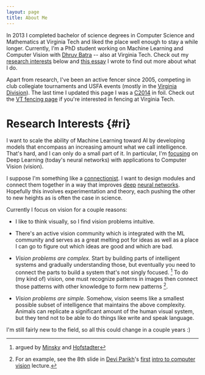 ```yaml
---
layout: page
title: About Me
---
```


In 2013 I completed bachelor of science degrees in Computer Science and Mathematics
at Virginia Tech and liked the place well enough to stay a while longer.
Currently, I'm a PhD student working on Machine Learning and Computer Vision with
[Dhruv Batra][dhruv_page] -- also at Virginia Tech.
Check out my [research interests](#ri) below and [this essay](/2015/03/15/whyai/)
I wrote to find out more about what I do.

[dhruv_page]: https://filebox.ece.vt.edu/~dbatra/

Apart from research, I've been an active fencer since 2005, competing in
club collegiate tournaments and USFA events (mostly in the
[Virginia Division][vadiv]). The last time I updated this
page I was a [C2014][ratings] in foil. Check out the
[VT fencing page][vtfencing] if you're interested in
fencing at Virginia Tech.

[vadiv]: http://va-usfa.com/
[ratings]: http://en.wikipedia.org/wiki/United_States_Fencing_Association#Ratings
[vtfencing]: http://www.fencing.org.vt.edu/


Research Interests {#ri}
==================

I want to scale the ability of Machine Learning toward AI by developing models
that encompass an increasing amount what we call intelligence. That's hard,
and I can only do a small part of it. In particular, I'm
[focusing](https://www.youtube.com/watch?v=KWNBzAgAiMc) on Deep Learning
(today's neural networks) with applications to Computer Vision (vision).

I suppose I'm something like a [connectionist](http://en.wikipedia.org/wiki/Connectionism).
I want to design modules and connect them together in a way that improves
[deep](http://en.wikipedia.org/wiki/Deep_learning)
[neural networks](http://en.wikipedia.org/wiki/Artificial_neural_network).
Hopefully this involves experimentation and theory, each pushing the other
to new heights as is often the case in science.


Currently I focus on vision for a couple reasons:

* I like to think visually, so I find vision problems intuitive.

* There's an active vision community which is integrated with the ML community
and serves as a great melting pot for ideas as well as a place I can go
to figure out which ideas are good and which are bad.

* _Vision problems are complex._ Start by building parts of intelligent
systems and gradually understanding those, but eventually you need to connect
the parts to build a system that's not singly focused. [^parts]
To do (my kind of) vision, one must recognize patterns in images then connect
those patterns with other knowledge to form new patterns [^complex_vision].

* _Vision problems are simple._ Somehow, vision seems like a smallest
possible subset of intelligence that maintains the above complexity.
Animals can replicate a significant amount of the human visual system, but
they tend not to be able to do things like write and speak language.

I'm still fairly new to the field, so all this could change in a couple years :)

[^parts]: argued by [Minsky](http://en.wikipedia.org/wiki/Society_of_Mind) and [Hofstadter](http://en.wikipedia.org/wiki/G%C3%B6del,_Escher,_Bach)

[^complex_vision]: For an example, see the 8th slide in
    [Devi Parikh][devi_page]'s [first][cv_lecture1]
    [intro to computer vision][cv_intro_course] lecture.

[devi_page]: https://filebox.ece.vt.edu/~parikh/
[cv_lecture1]: https://filebox.ece.vt.edu/~F13ECE5554/lectures/parikh_lecture1_intro.pptx
[cv_intro_course]: https://filebox.ece.vt.edu/~F13ECE5554/

